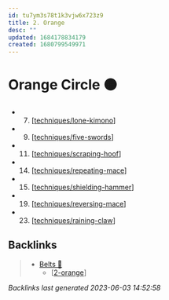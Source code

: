 ```yaml
---
id: tu7ym3s78t1k3vjw6x723z9
title: 2. Orange
desc: ""
updated: 1684178834179
created: 1680799549971
---
```


# Orange Circle 🟠

- 7. [[techniques/lone-kimono]]
- 9. [[techniques/five-swords]]
- 11. [[techniques/scraping-hoof]]
- 14. [[techniques/repeating-mace]]
- 15. [[techniques/shielding-hammer]]
- 19. [[techniques/reversing-mace]]
- 23. [[techniques/raining-claw]]

[//begin]: # "Autogenerated link references for markdown compatibility"
[techniques/lone-kimono]: ../techniques/lone-kimono "Lone Kimono"
[techniques/five-swords]: ../techniques/five-swords "Five Swords"
[techniques/scraping-hoof]: ../techniques/scraping-hoof "Scraping Hoof"
[techniques/repeating-mace]: ../techniques/repeating-mace "Repeating Mace"
[techniques/shielding-hammer]: ../techniques/shielding-hammer "Shielding Hammer"
[techniques/reversing-mace]: ../techniques/reversing-mace "Reversing Mace"
[techniques/raining-claw]: ../techniques/raining-claw "Raining Claw"
[//end]: # "Autogenerated link references"

## Backlinks

> - [Belts 🥋](..\belts.md)
>   - [[2-orange]]

_Backlinks last generated 2023-06-03 14:52:58_

[//begin]: # "Autogenerated link references for markdown compatibility"
[techniques/lone-kimono]: ../techniques/lone-kimono "Lone Kimono"
[techniques/five-swords]: ../techniques/five-swords "Five Swords"
[techniques/scraping-hoof]: ../techniques/scraping-hoof "Scraping Hoof"
[techniques/repeating-mace]: ../techniques/repeating-mace "Repeating Mace"
[techniques/shielding-hammer]: ../techniques/shielding-hammer "Shielding Hammer"
[techniques/reversing-mace]: ../techniques/reversing-mace "Reversing Mace"
[techniques/raining-claw]: ../techniques/raining-claw "Raining Claw"
[2-orange]: 2-orange "2. Orange"
[//end]: # "Autogenerated link references"